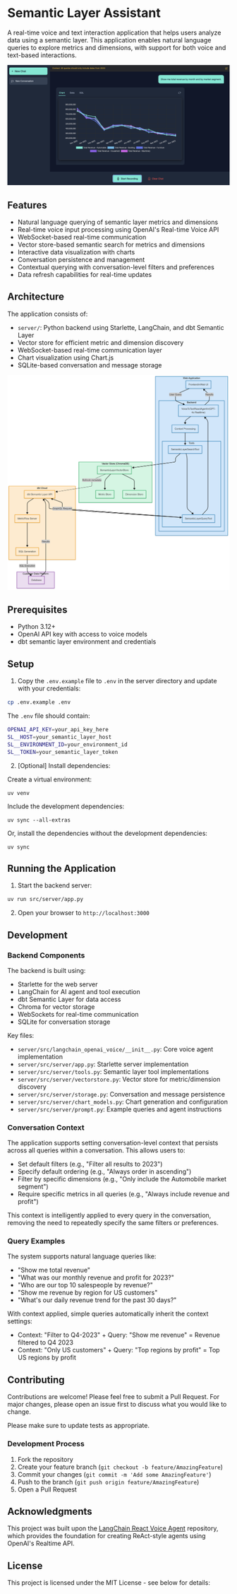 # Semantic Layer Assistant

A real-time voice and text interaction application that helps users analyze data using a semantic layer. This application enables natural language queries to explore metrics and dimensions, with support for both voice and text-based interactions.

![Application Picture](assets/application.png)

## Features

- Natural language querying of semantic layer metrics and dimensions
- Real-time voice input processing using OpenAI's Real-time Voice API
- WebSocket-based real-time communication
- Vector store-based semantic search for metrics and dimensions
- Interactive data visualization with charts
- Conversation persistence and management
- Contextual querying with conversation-level filters and preferences
- Data refresh capabilities for real-time updates

## Architecture

The application consists of:
- `server/`: Python backend using Starlette, LangChain, and dbt Semantic Layer
- Vector store for efficient metric and dimension discovery
- WebSocket-based real-time communication layer
- Chart visualization using Chart.js
- SQLite-based conversation and message storage

![Application Architecture](assets/diagram.png)

## Prerequisites

- Python 3.12+
- OpenAI API key with access to voice models
- dbt semantic layer environment and credentials

## Setup

1. Copy the `.env.example` file to `.env` in the server directory and update with your credentials:

```bash
cp .env.example .env
```

The `.env` file should contain:

```bash
OPENAI_API_KEY=your_api_key_here
SL__HOST=your_semantic_layer_host
SL__ENVIRONMENT_ID=your_environment_id
SL__TOKEN=your_semantic_layer_token
```

2. [Optional] Install dependencies:

Create a virtual environment:

```
uv venv
```

Include the development dependencies:
```
uv sync --all-extras
```

Or, install the dependencies without the development dependencies:

```
uv sync
```

## Running the Application

1. Start the backend server:
```bash
uv run src/server/app.py
```

2. Open your browser to `http://localhost:3000`

## Development

### Backend Components

The backend is built using:
- Starlette for the web server
- LangChain for AI agent and tool execution
- dbt Semantic Layer for data access
- Chroma for vector storage
- WebSockets for real-time communication
- SQLite for conversation storage

Key files:
- `server/src/langchain_openai_voice/__init__.py`: Core voice agent implementation
- `server/src/server/app.py`: Starlette server implementation
- `server/src/server/tools.py`: Semantic layer tool implementations
- `server/src/server/vectorstore.py`: Vector store for metric/dimension discovery
- `server/src/server/storage.py`: Conversation and message persistence
- `server/src/server/chart_models.py`: Chart generation and configuration
- `server/src/server/prompt.py`: Example queries and agent instructions

### Conversation Context

The application supports setting conversation-level context that persists across all queries within a conversation. This allows users to:

- Set default filters (e.g., "Filter all results to 2023")
- Specify default ordering (e.g., "Always order in ascending")
- Filter by specific dimensions (e.g., "Only include the Automobile market segment")
- Require specific metrics in all queries (e.g., "Always include revenue and profit")

This context is intelligently applied to every query in the conversation, removing the need to repeatedly specify the same filters or preferences.

### Query Examples

The system supports natural language queries like:
- "Show me total revenue"
- "What was our monthly revenue and profit for 2023?"
- "Who are our top 10 salespeople by revenue?"
- "Show me revenue by region for US customers"
- "What's our daily revenue trend for the past 30 days?"

With context applied, simple queries automatically inherit the context settings:
- Context: "Filter to Q4-2023" + Query: "Show me revenue" = Revenue filtered to Q4 2023
- Context: "Only US customers" + Query: "Top regions by profit" = Top US regions by profit

## Contributing

Contributions are welcome! Please feel free to submit a Pull Request. For major changes, please open an issue first to discuss what you would like to change.

Please make sure to update tests as appropriate.

### Development Process

1. Fork the repository
2. Create your feature branch (`git checkout -b feature/AmazingFeature`)
3. Commit your changes (`git commit -m 'Add some AmazingFeature'`)
4. Push to the branch (`git push origin feature/AmazingFeature`)
5. Open a Pull Request

## Acknowledgments

This project was built upon the [LangChain React Voice Agent](https://github.com/langchain-ai/react-voice-agent) repository, which provides the foundation for creating ReAct-style agents using OpenAI's Realtime API.

## License

This project is licensed under the MIT License - see below for details:
